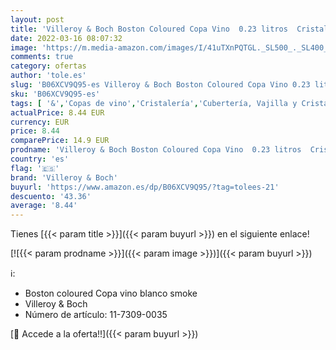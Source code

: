 ```yaml
---
layout: post
title: 'Villeroy & Boch Boston Coloured Copa Vino  0.23 litros  Cristal  Gris  81 mm'
date: 2022-03-16 08:07:32
image: 'https://m.media-amazon.com/images/I/41uTXnPQTGL._SL500_._SL400_.jpg'
comments: true
category: ofertas
author: 'tole.es'
slug: 'B06XCV9Q95-es Villeroy & Boch Boston Coloured Copa Vino 0.23 litros...'
sku: 'B06XCV9Q95-es'
tags: [ '&','Copas de vino','Cristalería','Cubertería, Vajilla y Cristalería','Cuencos de postre','Cuencos y tazones','Hogar y cocina','Piezas de vajilla','Vajilla','boch','villeroy','villeroy & boch', ]
actualPrice: 8.44 EUR
currency: EUR
price: 8.44
comparePrice: 14.9 EUR
prodname: 'Villeroy & Boch Boston Coloured Copa Vino  0.23 litros  Cristal  Gris  81 mm'
country: 'es'
flag: '🇪🇸'
brand: 'Villeroy & Boch'
buyurl: 'https://www.amazon.es/dp/B06XCV9Q95/?tag=tolees-21'
descuento: '43.36'
average: '8.44'
---
```


Tienes [{{< param title >}}]({{< param buyurl >}}) en el siguiente enlace!

[![{{< param prodname >}}]({{< param image >}})]({{< param buyurl >}})

ℹ️:

- Boston coloured Copa vino blanco smoke
- Villeroy & Boch
- Número de artículo: 11-7309-0035

[🛒 Accede a la oferta!!]({{< param buyurl >}})
